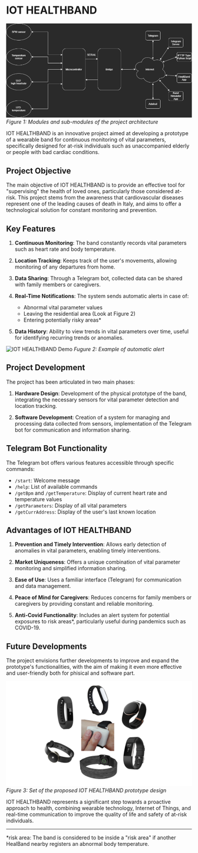 # IOT HEALTHBAND

![IOT HEALTHBAND Architecture](Medias/IoT_Project_Architecture.png)
*Figure 1: Modules and sub-modules of the project architecture*

IOT HEALTHBAND is an innovative project aimed at developing a prototype of a wearable band for continuous monitoring of vital parameters, specifically designed for at-risk individuals such as unaccompanied elderly or people with bad cardiac conditions.

## Project Objective

The main objective of IOT HEALTHBAND is to provide an effective tool for "supervising" the health of loved ones, particularly those considered at-risk. This project stems from the awareness that cardiovascular diseases represent one of the leading causes of death in Italy, and aims to offer a technological solution for constant monitoring and prevention.

## Key Features

1. **Continuous Monitoring**: The band constantly records vital parameters such as heart rate and body temperature.

2. **Location Tracking**: Keeps track of the user's movements, allowing monitoring of any departures from home.

3. **Data Sharing**: Through a Telegram bot, collected data can be shared with family members or caregivers.

4. **Real-Time Notifications**: The system sends automatic alerts in case of:
   - Abnormal vital parameter values
   - Leaving the residential area (Look at Figure 2)
   - Entering potentially risky areas*

5. **Data History**: Ability to view trends in vital parameters over time, useful for identifying recurring trends or anomalies.


![IOT HEALTHBAND Demo](Medias/HB_Notification.gif)
*Fugure 2: Example of automatic alert*

## Project Development

The project has been articulated in two main phases:

1. **Hardware Design**: Development of the physical prototype of the band, integrating the necessary sensors for vital parameter detection and location tracking.

2. **Software Development**: Creation of a system for managing and processing data collected from sensors, implementation of the Telegram bot for communication and information sharing.

## Telegram Bot Functionality

The Telegram bot offers various features accessible through specific commands:

- `/start`: Welcome message
- `/help`: List of available commands
- `/getBpm` and `/getTemperature`: Display of current heart rate and temperature values
- `/getParameters`: Display of all vital parameters
- `/getCurrAddress`: Display of the user's last known location

## Advantages of IOT HEALTHBAND

1. **Prevention and Timely Intervention**: Allows early detection of anomalies in vital parameters, enabling timely interventions.

2. **Market Uniqueness**: Offers a unique combination of vital parameter monitoring and simplified information sharing.

3. **Ease of Use**: Uses a familiar interface (Telegram) for communication and data management.

4. **Peace of Mind for Caregivers**: Reduces concerns for family members or caregivers by providing constant and reliable monitoring.

5. **Anti-Covid Functionality**: Includes an alert system for potential exposures to risk areas*, particularly useful during pandemics such as COVID-19.

## Future Developments

The project envisions further developments to improve and expand the prototype's functionalities, with the aim of making it even more effective and user-friendly both for phisical and software part.

![IOT HEALTHBAND Physical Prototype](Medias/design_prot.png)
*Figure 3: Set of the proposed IOT HEALTHBAND prototype design*

IOT HEALTHBAND represents a significant step towards a proactive approach to health, combining wearable technology, Internet of Things, and real-time communication to improve the quality of life and safety of at-risk individuals.

---
*risk area: The band is considered to be inside a "risk area" if another HealBand nearby registers an abnormal body temperature.
